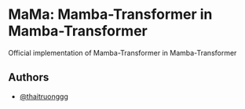# MaMa: Mamba-Transformer in Mamba-Transformer

Official implementation of Mamba-Transformer in Mamba-Transformer

## Authors

- [@thaitruonggg](https://github.com/thaitruonggg)


